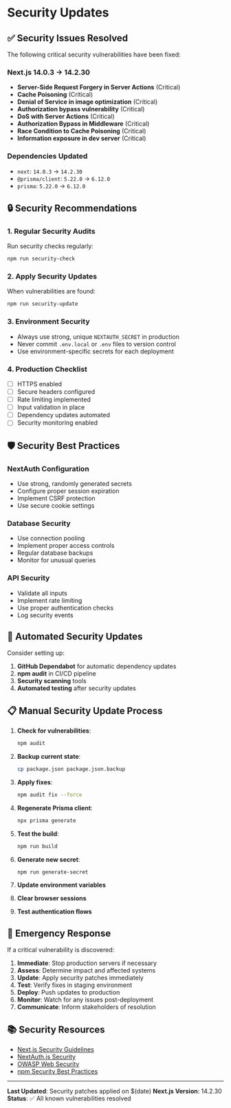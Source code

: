 # Security Updates

## ✅ Security Issues Resolved

The following critical security vulnerabilities have been fixed:

### Next.js 14.0.3 → 14.2.30

- **Server-Side Request Forgery in Server Actions** (Critical)
- **Cache Poisoning** (Critical) 
- **Denial of Service in image optimization** (Critical)
- **Authorization bypass vulnerability** (Critical)
- **DoS with Server Actions** (Critical)
- **Authorization Bypass in Middleware** (Critical)
- **Race Condition to Cache Poisoning** (Critical)
- **Information exposure in dev server** (Critical)

### Dependencies Updated

- `next`: `14.0.3` → `14.2.30`
- `@prisma/client`: `5.22.0` → `6.12.0`
- `prisma`: `5.22.0` → `6.12.0`

## 🔒 Security Recommendations

### 1. Regular Security Audits
Run security checks regularly:
```bash
npm run security-check
```

### 2. Apply Security Updates
When vulnerabilities are found:
```bash
npm run security-update
```

### 3. Environment Security
- Always use strong, unique `NEXTAUTH_SECRET` in production
- Never commit `.env.local` or `.env` files to version control
- Use environment-specific secrets for each deployment

### 4. Production Checklist
- [ ] HTTPS enabled
- [ ] Secure headers configured
- [ ] Rate limiting implemented
- [ ] Input validation in place
- [ ] Dependency updates automated
- [ ] Security monitoring enabled

## 🛡️ Security Best Practices

### NextAuth Configuration
- Use strong, randomly generated secrets
- Configure proper session expiration
- Implement CSRF protection
- Use secure cookie settings

### Database Security
- Use connection pooling
- Implement proper access controls
- Regular database backups
- Monitor for unusual queries

### API Security
- Validate all inputs
- Implement rate limiting
- Use proper authentication checks
- Log security events

## 🔄 Automated Security Updates

Consider setting up:
1. **GitHub Dependabot** for automatic dependency updates
2. **npm audit** in CI/CD pipeline
3. **Security scanning** tools
4. **Automated testing** after security updates

## 📋 Manual Security Update Process

1. **Check for vulnerabilities**:
   ```bash
   npm audit
   ```

2. **Backup current state**:
   ```bash
   cp package.json package.json.backup
   ```

3. **Apply fixes**:
   ```bash
   npm audit fix --force
   ```

4. **Regenerate Prisma client**:
   ```bash
   npx prisma generate
   ```

5. **Test the build**:
   ```bash
   npm run build
   ```

6. **Generate new secret**:
   ```bash
   npm run generate-secret
   ```

7. **Update environment variables**
8. **Clear browser sessions**
9. **Test authentication flows**

## 🚨 Emergency Response

If a critical vulnerability is discovered:

1. **Immediate**: Stop production servers if necessary
2. **Assess**: Determine impact and affected systems
3. **Update**: Apply security patches immediately
4. **Test**: Verify fixes in staging environment
5. **Deploy**: Push updates to production
6. **Monitor**: Watch for any issues post-deployment
7. **Communicate**: Inform stakeholders of resolution

## 📚 Security Resources

- [Next.js Security Guidelines](https://nextjs.org/docs/going-to-production#security)
- [NextAuth.js Security](https://next-auth.js.org/configuration/options#security)
- [OWASP Web Security](https://owasp.org/www-project-web-security-testing-guide/)
- [npm Security Best Practices](https://docs.npmjs.com/security)

---

**Last Updated**: Security patches applied on $(date)
**Next.js Version**: 14.2.30
**Status**: ✅ All known vulnerabilities resolved
